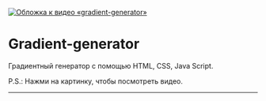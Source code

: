 
[![Обложка к видео «gradient-generator»](./src/image/img.png)](https://youtu.be/-CH5yU_9QsQ)



# Gradient-generator


Градиентный генератор с помощью HTML, CSS, Java Script.


P.S.: Нажми на картинку, чтобы посмотреть видео.


---
